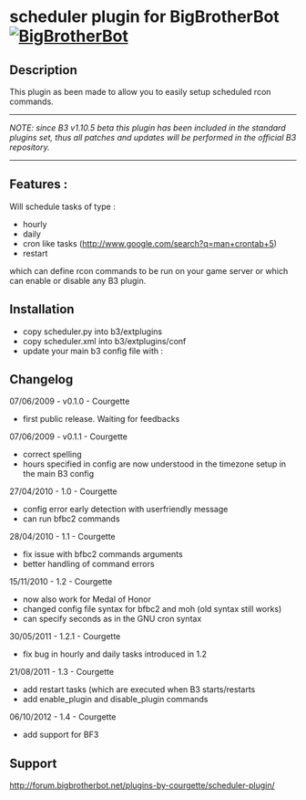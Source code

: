 scheduler plugin for BigBrotherBot [![BigBrotherBot](http://i.imgur.com/7sljo4G.png)][B3]
==================================

Description
-----------

This plugin as been made to allow you to easily setup scheduled rcon commands.


******
*NOTE: since B3 v1.10.5 beta this plugin has been included in the standard plugins set, thus all patches and updates will be performed in the official B3 repository.*
******


Features :
----------

Will schedule tasks of type :
 * hourly
 * daily
 * cron like tasks (http://www.google.com/search?q=man+crontab+5)
 * restart
 
which can define rcon commands to be run on your game server or which can
enable or disable any B3 plugin. 


Installation
------------

 * copy scheduler.py into b3/extplugins
 * copy scheduler.xml into b3/extplugins/conf
 * update your main b3 config file with :

<plugin name="scheduler" config="@b3/extplugins/conf/scheduler.xml" />


Changelog
---------

07/06/2009 - v0.1.0 - Courgette
- first public release. Waiting for feedbacks

07/06/2009 - v0.1.1 - Courgette
- correct spelling
- hours specified in config are now understood in the timezone setup in the main B3 config

27/04/2010 - 1.0 - Courgette
- config error early detection with userfriendly message
- can run bfbc2 commands

28/04/2010 - 1.1 - Courgette
- fix issue with bfbc2 commands arguments
- better handling of command errors

15/11/2010 - 1.2 - Courgette
- now also work for Medal of Honor
- changed config file syntax for bfbc2 and moh (old syntax still works)
- can specify seconds as in the GNU cron syntax

30/05/2011 - 1.2.1 - Courgette
- fix bug in hourly and daily tasks introduced in 1.2

21/08/2011 - 1.3 - Courgette
- add restart tasks (which are executed when B3 starts/restarts
- add enable_plugin and disable_plugin commands

06/10/2012 - 1.4 - Courgette
- add support for BF3



Support
-------

http://forum.bigbrotherbot.net/plugins-by-courgette/scheduler-plugin/


[B3]: http://www.bigbrotherbot.net/ "BigBrotherBot (B3)"
